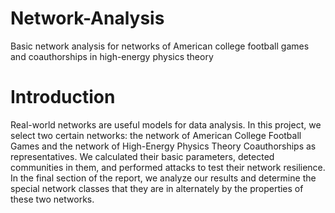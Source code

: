 # Network-Analysis
Basic network analysis for networks of American college football games and coauthorships in high-energy physics theory

# Introduction
Real-world networks are useful models for data analysis. In this project, we select two certain networks: the network of American College Football Games and the network of High-Energy Physics Theory Coauthorships as representatives. We calculated their basic parameters, detected communities in them, and performed attacks to test their network resilience. In the final section of the report, we analyze our results and determine the special network classes that they are in alternately by the properties of these two networks.
